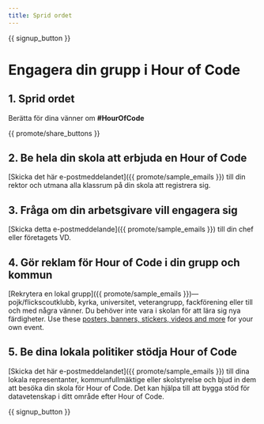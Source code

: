 ```yaml
---
title: Sprid ordet
---
```


{{ signup_button }}

# Engagera din grupp i Hour of Code

## 1. Sprid ordet

Berätta för dina vänner om **#HourOfCode**

{{ promote/share_buttons }}

## 2. Be hela din skola att erbjuda en Hour of Code

[Skicka det här e-postmeddelandet]({{ promote/sample_emails }}) till din rektor och utmana alla klassrum på din skola att registrera sig.

## 3. Fråga om din arbetsgivare vill engagera sig

[Skicka detta e-postmeddelande]({{ promote/sample_emails }}) till din chef eller företagets VD.

## 4. Gör reklam för Hour of Code i din grupp och kommun

[Rekrytera en lokal grupp]({{ promote/sample_emails }})— pojk/flickscoutklubb, kyrka, universitet, veterangrupp, fackförening eller till och med några vänner. Du behöver inte vara i skolan för att lära sig nya färdigheter. Use these [posters, banners, stickers, videos and more](/promote/resources) for your own event.

## 5. Be dina lokala politiker stödja Hour of Code

[Skicka det här e-postmeddelandet]({{ promote/sample_emails }}) till dina lokala representanter, kommunfullmäktige eller skolstyrelse och bjud in dem att besöka din skola för Hour of Code. Det kan hjälpa till att bygga stöd för datavetenskap i ditt område efter Hour of Code.

{{ signup_button }}